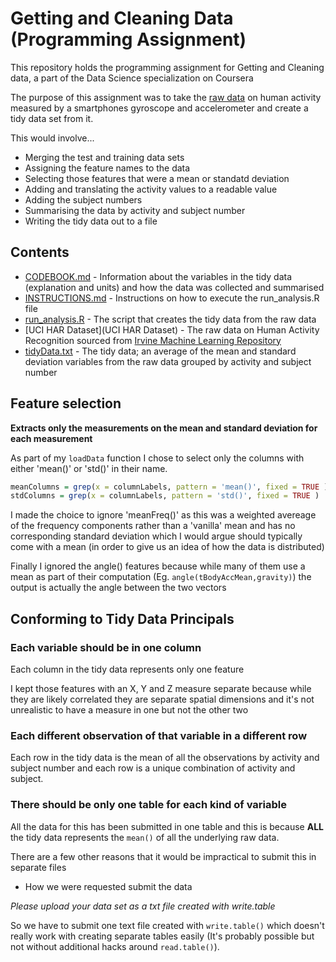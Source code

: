# Getting and Cleaning Data (Programming Assignment)

This repository holds the programming assignment for Getting and Cleaning data, a part of the Data Science specialization on Coursera

The purpose of this assignment was to take the [raw data](https://d396qusza40orc.cloudfront.net/getdata%2Fprojectfiles%2FUCI%20HAR%20Dataset.zip) on human activity measured by a smartphones gyroscope and accelerometer and create a tidy data set from it.

This would involve...

* Merging the test and training data sets
* Assigning the feature names to the data 
* Selecting those features that were a mean or standatd deviation 
* Adding and translating the activity values to a readable value 
* Adding the subject numbers
* Summarising the data by activity and subject number
* Writing the tidy data out to a file

## Contents

* [CODEBOOK.md](CODEBOOK.md) - Information about the variables in the tidy data (explanation and units) and how the data was collected and summarised
* [INSTRUCTIONS.md](Instructions.md) - Instructions on how to execute the run_analysis.R file
* [run_analysis.R](run_analysis.R) - The script that creates the tidy data from the raw data
* [UCI HAR Dataset](UCI HAR Dataset) - The raw data on Human Activity Recognition sourced from [Irvine Machine Learning Repository](http://archive.ics.uci.edu/ml/datasets/Human+Activity+Recognition+Using+Smartphones)
* [tidyData.txt](tidyData.txt) - The tidy data; an average of the mean and standard deviation variables from the raw data grouped by activity and subject number

## Feature selection

**Extracts only the measurements on the mean and standard deviation for each measurement**

As part of my `loadData` function I chose to select only the columns with either 'mean()' or 'std()' in their name.

```r
meanColumns = grep(x = columnLabels, pattern = 'mean()', fixed = TRUE )
stdColumns = grep(x = columnLabels, pattern = 'std()', fixed = TRUE )
```

I made the choice to ignore 'meanFreq()' as this was a weighted avereage of the frequency components rather than a 'vanilla' mean and has no corresponding standard deviation which I would argue should typically come with a mean (in order to give us an idea of how the data is distributed)

Finally I ignored the angle() features because while many of them use a mean as part of their computation (Eg. `angle(tBodyAccMean,gravity)`) the output is actually the angle between the two vectors

## Conforming to Tidy Data Principals

### Each variable should be in one column

Each column in the tidy data represents only one feature

I kept those features with an X, Y and Z measure separate because while they are likely correlated they are separate spatial dimensions and it's not unrealistic to have a measure in one but not the other two

### Each different observation of that variable in a different row

Each row in the tidy data is the mean of all the observations by activity and subject number and each row is a unique combination of activity and subject.

### There should be only one table for each kind of variable

All the data for this has been submitted in one table and this is because **ALL** the tidy data represents the `mean()` of all the underlying raw data.  

There are a few other reasons that it would be impractical to submit this in separate files

* How we were requested submit the data

*Please upload your data set as a txt file created with write.table*

So we have to submit one text file created with `write.table()` which doesn't really work with creating separate tables easily (It's probably possible but not without additional hacks around `read.table()`). 






